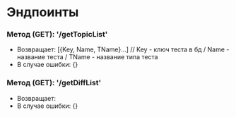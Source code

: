 # Эндпоинты

### Метод (GET): '/getTopicList'
* Возвращает: [{Key, Name, TName}...] // Key - ключ теста в бд / Name - название теста / TName - название типа теста
* В случае ошибки: {}

### Метод (GET): '/getDiffList'
* Возвращает: 
* В случае ошибки: {}

